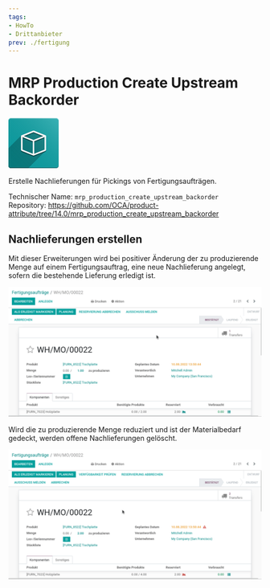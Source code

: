 ```yaml
---
tags:
- HowTo
- Drittanbieter
prev: ./fertigung
---
```

# MRP Production Create Upstream Backorder
![icon_oms_box](assets/icon_oms_box.png)

Erstelle Nachlieferungen für Pickings von Fertigungsaufträgen.

Technischer Name: `mrp_production_create_upstream_backorder`\
Repository: <https://github.com/OCA/product-attribute/tree/14.0/mrp_production_create_upstream_backorder>

## Nachlieferungen erstellen

Mit dieser Erweiterungen wird bei positiver Änderung der zu produzierende Menge auf einem Fertigungsauftrag, eine neue Nachlieferung angelegt, sofern die bestehende Lieferung erledigt ist.

![](assets/MRP%20Production%20Create%20Upstream%20Backorder%20Erstellen.gif)

Wird die zu produzierende Menge reduziert und ist der Materialbedarf gedeckt, werden offene Nachlieferungen gelöscht.

![](assets/MRP%20Production%20Create%20Upstream%20Backorder%20Entfernen.gif)

